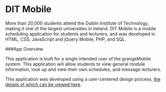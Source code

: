 
DIT Mobile
====================

More than 20,000 students attend the Dublin Institute of Technology, making it one of the largest universities in Ireland. DIT Mobile is a mobile scheduling application for students and lecturers, and was developed in HTML, CSS, JavaScript and jQuery Mobile, PHP, and SQL.

###App Overview

This application is built for a single intended user of the grangeMobile system. This application will allow students to view general module information, look up and view their own schedules, and message lecturers. 

This application was developed using a user-centered design process, [the details of which can be viewed here](http://www.sanettetanaka.com/#/dit-mobile/).

